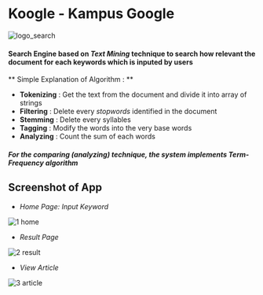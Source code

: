 # Koogle - Kampus Google

![logo_search](https://user-images.githubusercontent.com/16315641/36166128-33c02e1e-1124-11e8-9660-2bf663560242.png)

#### Search Engine based on _Text Mining_ technique to search how relevant the document for each keywords which is inputed by users

** Simple Explanation of Algorithm : **
* __Tokenizing__ : Get the text from the document and divide it into array of strings
* __Filtering__ : Delete every _stopwords_ identified in the document
* __Stemming__ : Delete every syllables
* __Tagging__ : Modify the words into the very base words
* __Analyzing__ : Count the sum of each words

##### For the comparing (analyzing) technique, the system implements _Term-Frequency_ algorithm

## Screenshot of App

* _Home Page: Input Keyword_

![1 home](https://user-images.githubusercontent.com/16315641/36166147-414269b2-1124-11e8-83e3-56bb8ebde4c2.png)

* _Result Page_

![2 result](https://user-images.githubusercontent.com/16315641/36166157-44e6110e-1124-11e8-82f0-48886953456b.png)

* _View Article_

![3 article](https://user-images.githubusercontent.com/16315641/36166162-479425ee-1124-11e8-8677-97139aeccf4e.png)
